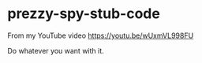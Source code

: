 # prezzy-spy-stub-code
From my YouTube video https://youtu.be/wUxmVL998FU

Do whatever you want with it.

